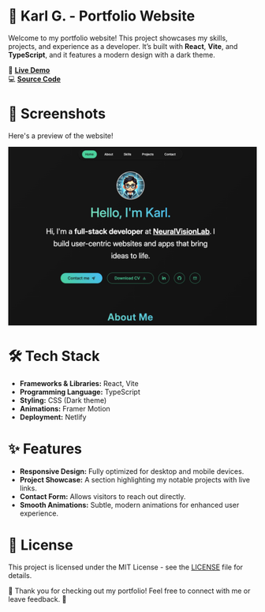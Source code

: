 # 🌟 Karl G. - Portfolio Website

Welcome to my portfolio website! This project showcases my skills, projects, and experience as a developer. It’s built with **React**, **Vite**, and **TypeScript**, and it features a modern design with a dark theme.

🚀 **[Live Demo](https://karlg-portfolio.netlify.app/)**  
💻 **[Source Code](https://github.com/ghosnkarl/portfolio)**

# 📸 Screenshots

Here's a preview of the website!

![Portfolio Screenshot 1](./src/assets/portfolio_screenshot_1.png)

# 🛠️ Tech Stack

- **Frameworks & Libraries:** React, Vite
- **Programming Language:** TypeScript
- **Styling:** CSS (Dark theme)
- **Animations:** Framer Motion
- **Deployment:** Netlify

# ✨ Features

- **Responsive Design:** Fully optimized for desktop and mobile devices.
- **Project Showcase:** A section highlighting my notable projects with live links.
- **Contact Form:** Allows visitors to reach out directly.
- **Smooth Animations:** Subtle, modern animations for enhanced user experience.

# 📝 License

This project is licensed under the MIT License - see the [LICENSE](https://github.com/ghosnkarl/portfolio/blob/styling_fixes/LICENSE) file for details.

🎉 Thank you for checking out my portfolio! Feel free to connect with me or leave feedback. 🚀
